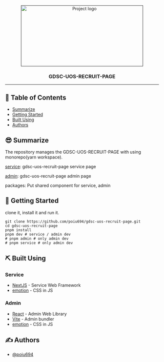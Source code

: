 <p align="center">
  <a href="" rel="noopener">
 <img width=400px height=200px src="https://i.imgur.com/uK29C2I.png" alt="Project logo"></a>
</p>

<h3 align="center">GDSC-UOS-RECRUIT-PAGE</h3>

---

## 📝 Table of Contents

- [Summarize](#summarize)
- [Getting Started](#getting_started)
- [Built Using](#built_using)
- [Authors](#authors)

## 😎 Summarize <a name = "summarize"></a>

The repository manages the GDSC-UOS-RECRUIT-PAGE with using monorepo(yarn workspace).

[service](https://recruit-gdsc-uos.vercel.app/): gdsc-uos-recruit-page service page

[admin](https://admin-gdsc-uos.vercel.app/): gdsc-uos-recruit-page admin page

packages: Put shared component for service, admin

## 🏁 Getting Started <a name = "getting_started"></a>

clone it, install it and run it.

```shell
git clone https://github.com/poiu694/gdsc-uos-recruit-page.git
cd gdsc-uos-recruit-page
pnpm install
pnpm dev # service / admin dev
# pnpm admin # only admin dev
# pnpm service # only admin dev
```

## ⛏️ Built Using <a name = "built_using"></a>

### Service

- [NextJS](https://nextjs.org) - Service Web Framework
- [emotion](https://emotion.sh/docs/introduction) - CSS in JS

### Admin

- [React](https://ko.reactjs.org) - Admin Web Library
- [Vite](https://vitejs.dev) - Admin bundler
- [emotion](https://emotion.sh/docs/introduction) - CSS in JS

## ✍️ Authors <a name = "authors"></a>

- [@poiu694](https://github.com/poiu694)
